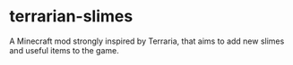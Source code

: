 # terrarian-slimes
A Minecraft mod strongly inspired by Terraria, that aims to add new slimes and useful items to the game.
